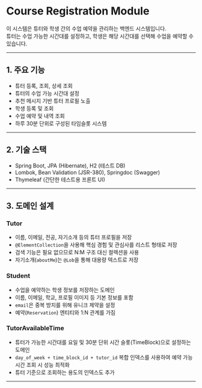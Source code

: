 # Course Registration Module

이 시스템은 튜터와 학생 간의 수업 예약을 관리하는 백엔드 시스템입니다.  
튜터는 수업 가능한 시간대를 설정하고, 학생은 해당 시간대를 선택해 수업을 예약할 수 있습니다.

---

## 1. 주요 기능

- 튜터 등록, 조회, 상세 조회  
- 튜터의 수업 가능 시간대 설정  
- 추천 메시지 기반 튜터 프로필 노출  
- 학생 등록 및 조회  
- 수업 예약 및 내역 조회  
- 하루 30분 단위로 구성된 타임슬롯 시스템  

---

## 2. 기술 스택

- Spring Boot, JPA (Hibernate), H2 (테스트 DB)  
- Lombok, Bean Validation (JSR-380), Springdoc (Swagger)  
- Thymeleaf (간단한 테스트용 프론트 UI)  

---

## 3. 도메인 설계

### Tutor

- 이름, 이메일, 전공, 자기소개 등의 튜터 프로필을 저장  
- `@ElementCollection`을 사용해 핵심 경험 및 관심사를 리스트 형태로 저장  
- 검색 기능은 필요 없으므로 N:M 구조 대신 컬렉션을 사용  
- 자기소개(`aboutMe`)는 `@Lob`을 통해 대용량 텍스트로 저장  

### Student

- 수업을 예약하는 학생 정보를 저장하는 도메인  
- 이름, 이메일, 학교, 프로필 이미지 등 기본 정보를 포함  
- `email`은 중복 방지를 위해 유니크 제약을 설정  
- 예약(`Reservation`) 엔티티와 1:N 관계를 가짐  

### TutorAvailableTime

- 튜터가 가능한 시간대를 요일 및 30분 단위 시간 슬롯(TimeBlock)으로 설정하는 도메인  
- `day_of_week + time_block_id + tutor_id` 복합 인덱스를 사용하여 예약 가능 시간 조회 시 성능 최적화  
- 튜터 기준으로 조회하는 용도의 인덱스도 추가  

---
